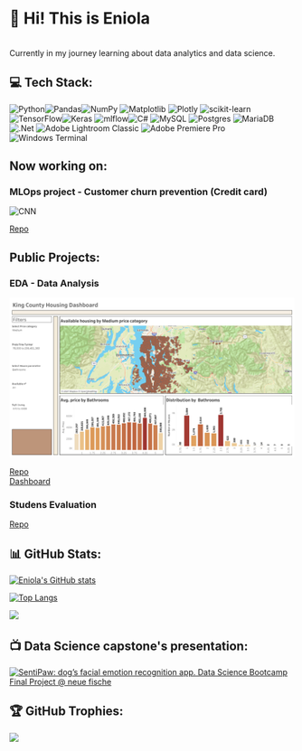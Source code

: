 # 💫 Hi! This is Eniola 
<br>
Currently in my journey learning about data analytics and data science.

## 💻 Tech Stack:
![Python](https://img.shields.io/badge/python-3670A0?style=for-the-badge&logo=python&logoColor=ffdd54)![Pandas](https://img.shields.io/badge/pandas-%23150458.svg?style=for-the-badge&logo=pandas&logoColor=white)![NumPy](https://img.shields.io/badge/numpy-%23013243.svg?style=for-the-badge&logo=numpy&logoColor=white) ![Matplotlib](https://img.shields.io/badge/Matplotlib-%23ffffff.svg?style=for-the-badge&logo=Matplotlib&logoColor=black)  ![Plotly](https://img.shields.io/badge/Plotly-%233F4F75.svg?style=for-the-badge&logo=plotly&logoColor=white) ![scikit-learn](https://img.shields.io/badge/scikit--learn-%23F7931E.svg?style=for-the-badge&logo=scikit-learn&logoColor=white) ![TensorFlow](https://img.shields.io/badge/TensorFlow-%23FF6F00.svg?style=for-the-badge&logo=TensorFlow&logoColor=white)![Keras](https://img.shields.io/badge/Keras-%23D00000.svg?style=for-the-badge&logo=Keras&logoColor=white) ![mlflow](https://img.shields.io/badge/mlflow-%23d9ead3.svg?style=for-the-badge&logo=numpy&logoColor=blue)![C#](https://img.shields.io/badge/c%23-%23239120.svg?style=for-the-badge&logo=csharp&logoColor=white) ![MySQL](https://img.shields.io/badge/mysql-%2300000f.svg?style=for-the-badge&logo=mysql&logoColor=white) ![Postgres](https://img.shields.io/badge/postgres-%23316192.svg?style=for-the-badge&logo=postgresql&logoColor=white) ![MariaDB](https://img.shields.io/badge/MariaDB-003545?style=for-the-badge&logo=mariadb&logoColor=white)![.Net](https://img.shields.io/badge/.NET-5C2D91?style=for-the-badge&logo=.net&logoColor=white)   ![Adobe Lightroom Classic](https://img.shields.io/badge/Adobe%20Lightroom%20Classic-31A8FF.svg?style=for-the-badge&logo=Adobe%20Lightroom%20Classic&logoColor=white) ![Adobe Premiere Pro](https://img.shields.io/badge/Adobe%20Premiere%20Pro-9999FF.svg?style=for-the-badge&logo=Adobe%20Premiere%20Pro&logoColor=white) ![Windows Terminal](https://img.shields.io/badge/Windows%20Terminal-%234D4D4D.svg?style=for-the-badge&logo=windows-terminal&logoColor=white)

## Now working on:

### MLOps project - Customer churn prevention (Credit card)

<img title="Model Accuracy" alt="CNN" src="model_acc.png"> 

[Repo](https://github.com/e-Itohan/Customer-churn-prevention)

## Public Projects:  

### EDA - Data Analysis

<img title="Price Analysis Dashboard" alt="King County" src="dashboard_1.png">  

[Repo](https://github.com/e-Itohan/eda-project)  
[Dashboard](https://public.tableau.com/shared/8NHW3K4DP?:display_count=n&:origin=viz_share_link)  

### Studens Evaluation
[Repo](https://github.com/e-Itohan/students_evaluation)  


## 📊 GitHub Stats:
[![Eniola's GitHub stats](https://github-readme-stats.vercel.app/api?username=e-Itohan&show=prs_merged,prs_merged_percentage&show_icons=true&hide=contribs&theme=midnight-purple)](https://github.com/e-Itohan/github-readme-stats)

[![Top Langs](https://github-readme-stats.vercel.app/api/top-langs/?username=e-Itohan&theme=midnight-purple)](https://github.com/e-Itohan/github-readme-stats)

![](https://github-readme-streak-stats.herokuapp.com/?user=e-itohan&theme=dark&hide_border=false)<br/>

## 📺 Data Science capstone's presentation:
[![SentiPaw: dog’s facial emotion recognition app. Data Science Bootcamp Final Project @ neue fische](https://ytcards.demolab.com/?id=Pgw3V5XKXqI&title=SentiPaw:+dog’s+facial+emotion+recognition+app.+Data+Science+Bootcamp+Final+Project+@+neue+fische)](https://youtu.be/Pgw3V5XKXqI?si=-ULxauSn84Ax_x6W)

## 🏆 GitHub Trophies:
![](https://github-profile-trophy.vercel.app/?username=e-itohan&theme=darkhub&no-frame=false&no-bg=true&margin-w=4)


<!-- Proudly created with GPRM ( https://gprm.itsvg.in ) -->
